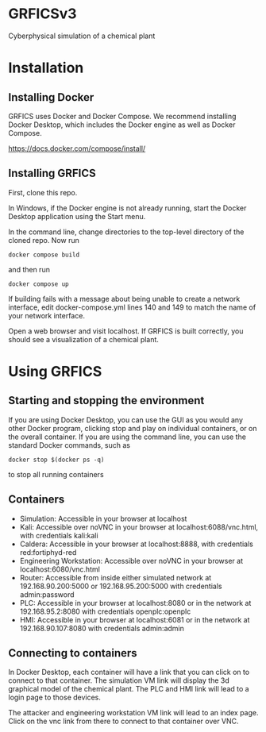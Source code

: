 # GRFICSv3
Cyberphysical simulation of a chemical plant

# Installation

## Installing Docker

GRFICS uses Docker and Docker Compose. We recommend installing Docker Desktop, which includes the Docker engine as well as Docker Compose.

https://docs.docker.com/compose/install/

## Installing GRFICS
First, clone this repo.

In Windows, if the Docker engine is not already running, start the Docker Desktop application using the Start menu.

In the command line, change directories to the top-level directory of the cloned repo. Now run

```
docker compose build
```

and then run

```
docker compose up
```

If building fails with a message about being unable to create a network interface, edit docker-compose.yml lines 140 and 149 to match the name of your network interface.

Open a web browser and visit localhost. If GRFICS is built correctly, you should see a visualization of a chemical plant.

# Using GRFICS
## Starting and stopping the environment
If you are using Docker Desktop, you can use the GUI as you would any other Docker program, clicking stop and play on individual containers, or on the overall container. If you are using the command line, you can use the standard Docker commands, such as
```
docker stop $(docker ps -q)
```
to stop all running containers

## Containers
 - Simulation: Accessible in your browser at localhost
 - Kali: Accessible over noVNC in your browser at localhost:6088/vnc.html, with credentials kali:kali
 - Caldera: Accessible in your browser at localhost:8888, with credentials red:fortiphyd-red
 - Engineering Workstation: Accessible over noVNC in your browser at localhost:6080/vnc.html
 - Router: Accessible from inside either simulated network at 192.168.90.200:5000 or 192.168.95.200:5000 with credentials admin:password
 - PLC: Accessible in your browser at localhost:8080 or in the network at 192.168.95.2:8080 with credentials openplc:openplc
 - HMI: Accessible in your browser at localhost:6081 or in the network at 192.168.90.107:8080 with credentials admin:admin

## Connecting to containers
In Docker Desktop, each container will have a link that you can click on to connect to that container. The simulation VM link will display the 3d graphical model of the chemical plant. The PLC and HMI link will lead to a login page to those devices.

The attacker and engineering workstation VM link will lead to an index page. Click on the vnc link from there to connect to that container over VNC.

